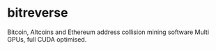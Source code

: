 # bitreverse
Bitcoin, Altcoins and Ethereum address collision mining software 
Multi GPUs, full CUDA optimised.
